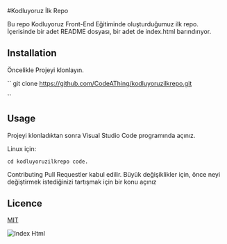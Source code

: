 #Kodluyoruz İlk Repo

Bu repo Kodluyoruz Front-End Eğitiminde oluşturduğumuz ilk repo. İçerisinde bir adet README dosyası, bir adet de index.html barındırıyor.
## Installation

Öncelikle Projeyi klonlayın.

``
git clone https://github.com/CodeAThing/kodluyoruzilkrepo.git

``

## Usage

Projeyi klonladıktan sonra Visual Studio Code programında açınız.

Linux için:


``
cd kodluyoruzilkrepo
code.
``

Contributing
Pull Requestler kabul edilir. Büyük değişiklikler için, önce neyi değiştirmek istediğinizi tartışmak için bir konu açınız

## Licence

[MIT](https://www.kodluyoruz.org/)

![Index Html](images/git.PNG)
